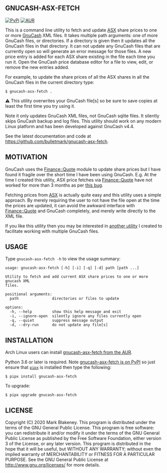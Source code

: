 ## GNUCASH-ASX-FETCH
[![PyPi](https://img.shields.io/pypi/v/gnucash-asx-fetch)](https://pypi.org/project/gnucash-asx-fetch/)
[![AUR](https://img.shields.io/aur/version/gnucash-asx-fetch)](https://aur.archlinux.org/packages/gnucash-asx-fetch/)

This is a command line utility to fetch and update
[ASX](https://asx.com.au) share prices to one or more
[GnuCash](https://www.gnucash.org/) XML files. It takes multiple path
arguments: one of more GnuCash files, or directories. If a directory is
given then it updates all the GnuCash files in that directory. It can
not update any GnuCash files that are currently open so will generate an
error message for those files. A new price entry is added for each ASX
share existing in the file each time you run it. Open the GnuCash price
database editor for a file to view, edit, or remove the new entries
added.

For example, to update the share prices of all the ASX shares in all the
GnuCash files in the current directory type:

```
$ gnucash-asx-fetch .
```

:warning: This utility overwrites your GnuCash file[s] so be sure to save
copies at least the first time you try using it.

Note it only updates GnuCash XML files, not GnuCash sqlite files. It
silently skips GnuCash backup and log files.
This utility should work on any modern Linux platform and has been
developed against GnuCash v4.4.

See the latest documentation and code at
https://github.com/bulletmark/gnucash-asx-fetch.

## MOTIVATION

GnuCash uses the [Finance::Quote](https://github.com/finance-quote)
module to update share prices but I have found it fragile over the short
time I have been using GnuCash. E.g. At the time I created this utility,
ASX price fetches via [Finance::Quote](https://github.com/finance-quote)
have not worked for more than 3 months as per [this
bug](https://github.com/finance-quote/finance-quote/issues/166).

Fetching prices from [ASX](https://asx.com.au) is actually quite easy
and this utility uses a simple approach. By merely requiring the user to
not have the file open at the time the prices are updated, it can avoid
the awkward interface with
[Finance::Quote](https://github.com/finance-quote) and GnuCash
completely, and merely write directly to the XML file.

If you like this utility then you may be interested in [another
utility](https://github.com/bulletmark/gnucash-select) I created to
facilitate working with multiple GnuCash files.

## USAGE

Type `gnucash-asx-fetch -h` to view the usage summary:

```
usage: gnucash-asx-fetch [-h] [-i] [-q] [-d] path [path ...]

Utility to fetch and add current ASX share prices to one or more gnucash XML
files.

positional arguments:
  path               directories or files to update

options:
  -h, --help         show this help message and exit
  -i, --ignore-open  silently ignore any files currently open
  -q, --quiet        suppress message output
  -d, --dry-run      do not update any file[s]
```

## INSTALLATION

Arch Linux users can install [gnucash-asx-fetch from the
AUR](https://aur.archlinux.org/packages/gnucash-asx-fetch/).

Python 3.6 or later is required. Note [gnucash-asx-fetch is on
PyPI](https://pypi.org/project/gnucash-asx-fetch/) so just ensure that
[`pipx`](https://pypa.github.io/pipx/) is installed then type the
following:

```
$ pipx install gnucash-asx-fetch
```

To upgrade:

```
$ pipx upgrade gnucash-asx-fetch
```

## LICENSE

Copyright (C) 2020 Mark Blakeney. This program is distributed under the
terms of the GNU General Public License.
This program is free software: you can redistribute it and/or modify it
under the terms of the GNU General Public License as published by the
Free Software Foundation, either version 3 of the License, or any later
version.
This program is distributed in the hope that it will be useful, but
WITHOUT ANY WARRANTY; without even the implied warranty of
MERCHANTABILITY or FITNESS FOR A PARTICULAR PURPOSE. See the GNU General
Public License at <http://www.gnu.org/licenses/> for more details.
